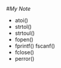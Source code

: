 #_My Note_

*  atoi()
*  strtol()
*  strtoul()
*  fopen()
*  fprintf()
   fscanf()
*  fclose()
*  perror()
